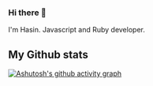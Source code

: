 ### Hi there 👋

I'm Hasin. Javascript and Ruby developer.

## My Github stats
[![Ashutosh's github activity graph](https://activity-graph.herokuapp.com/graph?username=Knighto05&theme=react-dark)](https://github.com/Knighto05/github-readme-activity-graph)


<!--
**Knighto05/Knighto05** is a ✨ _special_ ✨ repository because its `README.md` (this file) appears on your GitHub profile.

Here are some ideas to get you started:

- 🔭 I’m currently working on ...
- 🌱 I’m currently learning ...
- 👯 I’m looking to collaborate on ...
- 🤔 I’m looking for help with ...
- 💬 Ask me about ...
- 📫 How to reach me: ...
- 😄 Pronouns: ...
- ⚡ Fun fact: ...
-->

